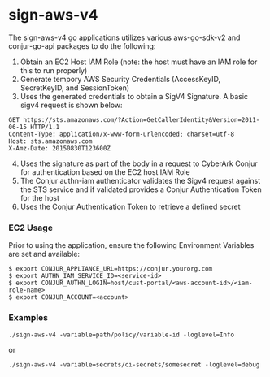 # sign-aws-v4
The sign-aws-v4 go applications utilizes various aws-go-sdk-v2 and conjur-go-api packages to do the following:
1. Obtain an EC2 Host IAM Role (note: the host must have an IAM role for this to run properly)
2. Generate tempory AWS Security Credentials (AccessKeyID, SecretKeyID, and SessionToken)
3. Uses the generated credentials to obtain a SigV4 Signature. A basic sigv4 request is shown below:
```
GET https://sts.amazonaws.com/?Action=GetCallerIdentity&Version=2011-06-15 HTTP/1.1
Content-Type: application/x-www-form-urlencoded; charset=utf-8
Host: sts.amazonaws.com
X-Amz-Date: 20150830T123600Z
```
4. Uses the signature as part of the body in a request to CyberArk Conjur for authentication based on the EC2 host IAM Role
5. The Conjur authn-iam authenticator validates the Sigv4 request against the STS service and if validated provides a Conjur Authentication Token for the host
6. Uses the Conjur Authentication Token to retrieve a defined secret

### EC2 Usage
Prior to using the application, ensure the following Environment Variables are set and available:
```
$ export CONJUR_APPLIANCE_URL=https://conjur.yourorg.com
$ export AUTHN_IAM_SERVICE_ID=<service-id>
$ export CONJUR_AUTHN_LOGIN=host/cust-portal/<aws-account-id>/<iam-role-name>
$ export CONJUR_ACCOUNT=<account>
```

### Examples
```
./sign-aws-v4 -variable=path/policy/variable-id -loglevel=Info
```
or
```
./sign-aws-v4 -variable=secrets/ci-secrets/somesecret -loglevel=debug
```